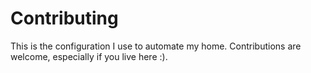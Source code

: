 # Contributing

This is the configuration I use to automate my home. Contributions are welcome, especially if you live here :).
